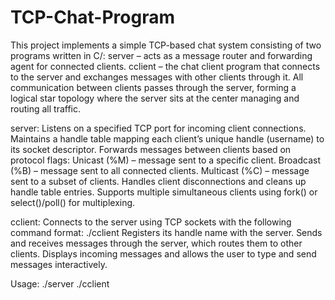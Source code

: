 # TCP-Chat-Program

This project implements a simple TCP-based chat system consisting of two programs written in C/:
  server – acts as a message router and forwarding agent for connected clients.
  cclient – the chat client program that connects to the server and exchanges messages with other clients through it.
All communication between clients passes through the server, forming a logical star topology where the server sits at the center managing and routing all traffic.

server:
  Listens on a specified TCP port for incoming client connections.
  Maintains a handle table mapping each client’s unique handle (username) to its socket descriptor.
  Forwards messages between clients based on protocol flags:
  Unicast (%M) – message sent to a specific client.
  Broadcast (%B) – message sent to all connected clients.
  Multicast (%C) – message sent to a subset of clients.
  Handles client disconnections and cleans up handle table entries.
  Supports multiple simultaneous clients using fork() or select()/poll() for multiplexing.

cclient:
  Connects to the server using TCP sockets with the following command format:
  ./cclient <handle-name> <server-hostname> <server-port>
  Registers its handle name with the server.
  Sends and receives messages through the server, which routes them to other clients.
  Displays incoming messages and allows the user to type and send messages interactively.

  Usage:
  ./server <port>
  ./cclient <handle> <server-host> <port>
